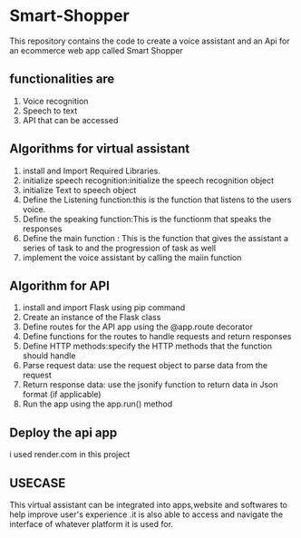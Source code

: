# Smart-Shopper
This repository contains the  code to create a voice assistant and an Api for
an ecommerce web app called Smart Shopper
## functionalities are
1. Voice recognition
2. Speech to text
3. API that can be accessed
## Algorithms for virtual assistant
1.  install and Import Required Libraries.
2. initialize speech recognition:initialize the speech recognition object
3. initialize Text to speech object
4. Define the Listening function:this is the function that listens to the users voice.
5. Define the speaking function:This is the functionm that speaks the responses
6. Define the main function : This is the function that gives the assistant a series of task to and the progression of task as well
7. implement the voice assistant by calling the maiin function
## Algorithm for API
1.  install and import Flask using pip command
2.  Create an instance of the Flask class
3.  Define routes for the API app using the @app.route decorator
4.  Define functions for the routes to handle requests and return responses
5.  Define HTTP methods:specify the HTTP methods that the function should handle 
6.  Parse request data: use the request object to parse data from the request
7.  Return response data: use the jsonify function to return data in Json format (if applicable)
8.  Run the app using the app.run() method
## Deploy the api app
i used render.com in this project
##  USECASE
This virtual assistant can be integrated into apps,website and softwares to help improve user's experience .it is also able to access
and navigate the interface of whatever platform it is used for.
